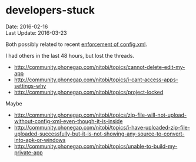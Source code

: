 # developers-stuck #
Date: 2016-02-16 <br>
Last Update: 2016-03-23

Both possibly related to recent [enforcement of config.xml](http://community.phonegap.com/nitobi/topics/heads-up-new-compiler-enforcement-today).

I had others in the last 48 hours, but lost the threads.

- http://community.phonegap.com/nitobi/topics/cannot-delete-edit-my-app
- http://community.phonegap.com/nitobi/topics/i-cant-access-apps-settings-why
- http://community.phonegap.com/nitobi/topics/project-locked

Maybe

- http://community.phonegap.com/nitobi/topics/zip-file-will-not-upload-without-config-xml-even-though-it-is-inside
- http://community.phonegap.com/nitobi/topics/i-have-uploaded-zip-file-uploaded-successfully-but-it-is-not-showing-any-source-to-convert-into-apk-or-windows
- http://community.phonegap.com/nitobi/topics/unable-to-build-my-private-app


